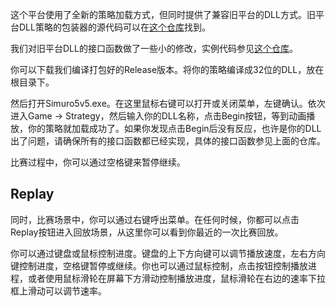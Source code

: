 这个平台使用了全新的策略加载方式，但同时提供了兼容旧平台的DLL方式。旧平台DLL策略的包装器的源代码可以在[这个仓库](https://github.com/npuv5pp/StrategyServer)找到。

我们对旧平台DLL的接口函数做了一些小的修改，实例代码参见[这个仓库](https://github.com/npuv5pp/demo_strategydll)。

你可以下载我们编译打包好的Release版本。将你的策略编译成32位的DLL，放在根目录下。

然后打开Simuro5v5.exe。在这里鼠标右键可以打开或关闭菜单，左键确认。依次进入Game -> Strategy，然后输入你的DLL名称，点击Begin按钮，等到动画播放，你的策略就加载成功了。如果你发现点击Begin后没有反应，也许是你的DLL出了问题，请确保所有的接口函数都已经实现，具体的接口函数参见上面的仓库。

比赛过程中，你可以通过空格键来暂停继续。

## Replay

同时，比赛场景中，你可以通过右键呼出菜单。在任何时候，你都可以点击Replay按钮进入回放场景，从这里你可以看到你最近的一次比赛回放。

你可以通过键盘或鼠标控制进度。键盘的上下方向键可以调节播放速度，左右方向键控制进度，空格键暂停或继续。你也可以通过鼠标控制，点击按钮控制播放进程，或者使用鼠标滑轮在屏幕下方滑动控制播放进度，鼠标滑轮在右边的速率下拉框上滑动可以调节速率。
